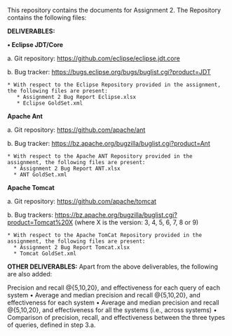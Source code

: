 This repository contains the documents for Assignment 2. The Repository contains the following files:

<B>DELIVERABLES:</B>

<B>• Eclipse JDT/Core</B>

 a. Git repository: https://github.com/eclipse/eclipse.jdt.core

 b. Bug tracker: https://bugs.eclipse.org/bugs/buglist.cgi?product=JDT
  
    * With respect to the Eclipse Repository provided in the assignment, the following files are present:
       * Assignment 2 Bug Report Eclipse.xlsx
       * Eclipse GoldSet.xml

<B>Apache Ant</B>

 a. Git repository: https://github.com/apache/ant
 
 b. Bug tracker: https://bz.apache.org/bugzilla/buglist.cgi?product=Ant
  
    * With respect to the Apache ANT Repository provided in the assignment, the following files are present:
      * Assignment 2 Bug Report ANT.xlsx
      * ANT GoldSet.xml

<B>Apache Tomcat</B>

 a. Git repository: https://github.com/apache/tomcat
 
 b. Bug trackers: https://bz.apache.org/bugzilla/buglist.cgi?product=Tomcat%20X (where X is the version: 3, 4, 5, 6, 7, 8 or 9)

    * With respect to the Apache TomCat Repository provided in the assignment, the following files are present:
      * Assignment 2 Bug Report Tomcat.xlsx
      * Tomcat GoldSet.xml


<B>OTHER DELIVERABLES:</B>
Apart from the above deliverables, the following are also added:

Precision and recall @{5,10,20}, and effectiveness for each query of each system
• Average and median precision and recall @{5,10,20}, and effectiveness for each system
• Average and median precision and recall @{5,10,20}, and effectiveness for all the systems (i.e., across systems)
• Comparison of precision, recall, and effectiveness between the three types of queries, defined in step 3.a.
